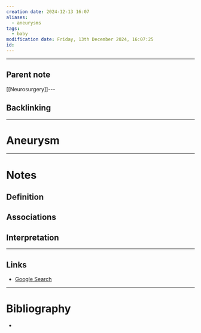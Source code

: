 ```yaml
---
creation date: 2024-12-13 16:07
aliases:
  - aneurysms
tags:
  - baby
modification date: Friday, 13th December 2024, 16:07:25
id:
---
```

---

## Parent note
[[Neurosurgery]]---
## Backlinking


---
# Aneurysm


---
# Notes

## Definition

## Associations

## Interpretation

---
## Links
- [Google Search](https://www.google.com/search?q=Aneurysm)

---
# Bibliography
+ 